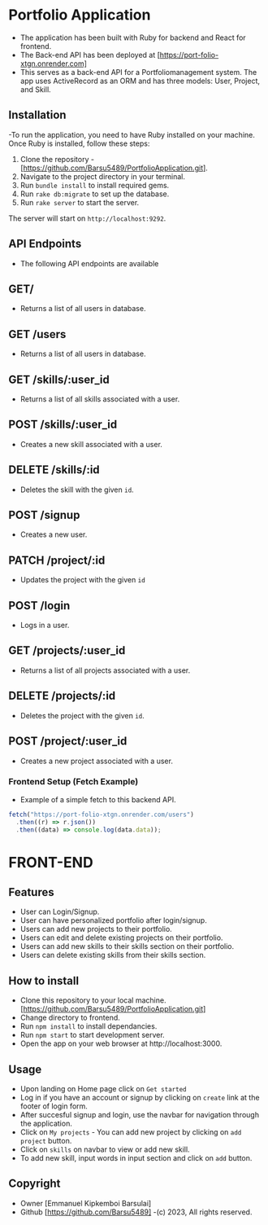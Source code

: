 # Portfolio Application
- The application has been built with Ruby for backend and React for frontend.
- The Back-end API has been deployed at [https://port-folio-xtgn.onrender.com]
- This serves as a back-end API for a Portfoliomanagement system. The app uses ActiveRecord as an ORM and has three models: User, Project, and Skill.

## Installation

-To run the application, you need to have Ruby installed on your machine. 
 Once Ruby is installed, follow these steps:
 
1) Clone the repository - [https://github.com/Barsu5489/PortfolioApplication.git].
2) Navigate to the project directory in your terminal.
3) Run `bundle install` to install required gems.
4) Run  `rake db:migrate` to set up the database.
5) Run `rake server` to start the server.


The server will start on `http://localhost:9292`.

## API Endpoints
- The following API endpoints are available
## GET/
- Returns a list of all users in database.

## GET /users
- Returns a list of all users in database.

## GET /skills/:user_id
- Returns a list of all skills associated with a user.

## POST /skills/:user_id
- Creates a new skill associated with a user.

## DELETE /skills/:id
- Deletes the skill with the given `id`.

## POST /signup
- Creates a new user.

## PATCH /project/:id
- Updates the project with the given `id`

## POST /login
- Logs in a user.

## GET /projects/:user_id
- Returns a list of all projects associated with a user.

## DELETE /projects/:id
- Deletes the project with the given `id`.

## POST /project/:user_id
- Creates a new project associated with a user.

### Frontend Setup (Fetch Example)
- Example of a simple fetch to this backend API.

```js
fetch("https://port-folio-xtgn.onrender.com/users")
  .then((r) => r.json())
  .then((data) => console.log(data.data));
```


#  FRONT-END
## Features
- User can Login/Signup.
- User can have personalized portfolio after login/signup.
- Users can add new projects to their portfolio.
- Users can edit and delete existing projects on their portfolio.
- Users can add new skills to their skills section on their portfolio.
- Users can delete existing skills from their skills section.

## How to install
- Clone this repository to your local machine.[https://github.com/Barsu5489/PortfolioApplication.git]
- Change directory to frontend.
- Run `npm install` to install dependancies.
- Run `npm start` to start development server.
- Open the app on your web browser at http://localhost:3000.

## Usage
- Upon landing on Home page click on `Get started`
- Log in if you have an account or signup by clicking on `create` link at the footer of login form.
- After succesful signup and login, use the navbar for navigation through the application.
- Click on `My projects` - You can add new project by clicking on `add project` button.
- Click on `skills` on navbar to view or add new skill.
- To add new skill, input words in input section and click on `add` button.
## Copyright
- Owner [Emmanuel Kipkemboi Barsulai]
- Github [https://github.com/Barsu5489]
-(c) 2023, All rights reserved.



